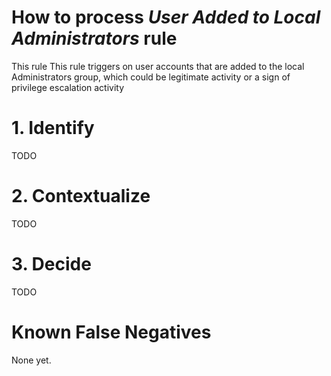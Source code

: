 # How to process *User Added to Local Administrators* rule
This rule This rule triggers on user accounts that are added to the local Administrators group, which could be legitimate activity or a sign of privilege escalation activity

# 1. Identify
TODO

# 2. Contextualize
TODO

# 3. Decide
TODO

# Known False Negatives
None yet.
